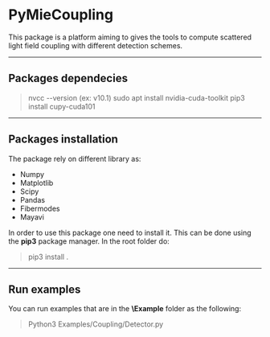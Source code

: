 # PyMieCoupling

This package is a platform aiming to gives the tools to compute scattered light field coupling with different detection schemes.


---
## Packages dependecies

> nvcc --version (ex: v10.1)
> sudo apt install nvidia-cuda-toolkit
> pip3 install cupy-cuda101

---
## Packages installation

The package rely on different library as:
- Numpy
- Matplotlib
- Scipy
- Pandas
- Fibermodes
- Mayavi

In order to use this package one need to install it. This can be done using the **pip3** package manager. In the root folder do:

> pip3 install .

---

## Run examples

You can run examples that are in the **\Example** folder as the following:

> Python3 Examples/Coupling/Detector.py
